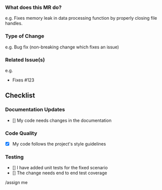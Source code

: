 ### What does this MR do?
e.g. Fixes memory leak in data processing function by properly closing file handles.

### Type of Change
e.g. Bug fix (non-breaking change which fixes an issue)

### Related Issue(s)
e.g.
- Fixes #123


## Checklist

### Documentation Updates

- [] My code needs changes in the documentation

### Code Quality
- [x] My code follows the project's style guidelines

### Testing
- [] I have added unit tests for the fixed scenario
- [] The change needs end to end test coverage

/assign me
